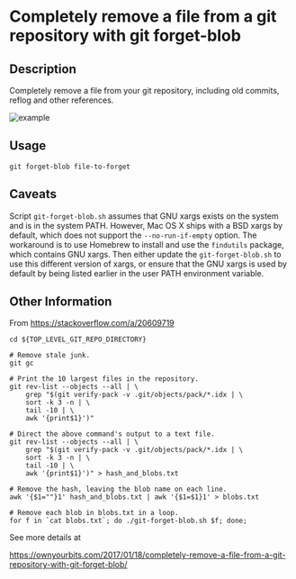 # Completely remove a file from a git repository with git forget-blob

## Description

Completely remove a file from your git repository, including old commits, reflog and other references.

![example](/resources/blob.gif)

## Usage

    git forget-blob file-to-forget

## Caveats

Script `git-forget-blob.sh` assumes that GNU xargs exists on the system and is in the system PATH.
However, Mac OS X ships with a BSD xargs by default, which does not support the `--no-run-if-empty` option.
The workaround is to use Homebrew to install and use the `findutils` package, which contains GNU xargs.
Then either update the `git-forget-blob.sh` to use this different version of xargs, or ensure that 
the GNU xargs is used by default by being listed earlier in the user PATH environment variable.

## Other Information

From https://stackoverflow.com/a/20609719

```
cd ${TOP_LEVEL_GIT_REPO_DIRECTORY}

# Remove stale junk.
git gc

# Print the 10 largest files in the repository.  
git rev-list --objects --all | \
    grep "$(git verify-pack -v .git/objects/pack/*.idx | \
    sort -k 3 -n | \
    tail -10 | \
    awk '{print$1}')"

# Direct the above command's output to a text file.
git rev-list --objects --all | \
    grep "$(git verify-pack -v .git/objects/pack/*.idx | \
    sort -k 3 -n | \
    tail -10 | \
    awk '{print$1}')" > hash_and_blobs.txt

# Remove the hash, leaving the blob name on each line.
awk '{$1=""}1' hash_and_blobs.txt | awk '{$1=$1}1' > blobs.txt

# Remove each blob in blobs.txt in a loop.
for f in `cat blobs.txt`; do ./git-forget-blob.sh $f; done;
```


See more details at

https://ownyourbits.com/2017/01/18/completely-remove-a-file-from-a-git-repository-with-git-forget-blob/
